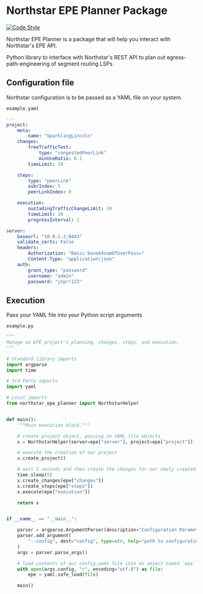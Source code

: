 # Northstar EPE Planner Package

[![Code Style](https://img.shields.io/badge/code%20style-black-000000.svg)](https://github.com/ambv/black)

Northstar EPE Planner is a package that will help you interact with Northstar's EPE API.

Python library to interface with Northstar's REST API to plan out egress-path-engineering of segment routing LSPs

## Configuration file

Northstar configuration is to be passed as a YAML file on your system.

`example.yaml`

```yaml
---
project:
    meta:
        name: "SparklingLincoln"
    changes:
        freeTrafficTest:
            type: "congestedPeerLink"
            minUseRatio: 0.1
        timeLimit: 10

    steps:
        type: "peerLink"
        asbrIndex: 5
        peerLinkIndex: 0

    execution:
        oustadingTrafficChangeLimit: 10
        timeLimit: 10
        progressInterval: 1

server:
    baseurl: "10.0.1.2:8443"
    validate_certs: False
    headers: 
        Authorization: "Basic base64sumOfUserPass="
        Content-Type: "application/json"
    auth:
        grant_type: "password"
        username: "admin"
        password: "jnpr!123"
```

## Execution

Pass your YAML file into your Python script arguments

`example.py`

```python
"""
Manage an EPE project's planning, changes, steps, and execution.
"""

# Standard library imports
import argparse
import time

# 3rd Party imports
import yaml

# Local imports
from northstar_epe_planner import NorthstarHelper


def main():
    """Main execution block."""

    # create project object, passing in YAML file objects
    x = NorthstarHelper(server=epe["server"], project=epe["project"])

    # execute the creation of our project
    x.create_project()

    # wait 5 seconds and then create the changes for our newly created plan
    time.sleep(5)
    x.create_changes(epe["changes"])
    x.create_steps(epe["steps"])
    x.execute(epe["execution"])

    return x


if __name__ == "__main__":

    parser = argparse.ArgumentParser(description="Configuration Parameters")
    parser.add_argument(
        "--config", dest="config", type=str, help="path to configuration file"
    )
    args = parser.parse_args()

    # load contents of our config.yaml file into an object named `epe`
    with open(args.config, "r", encoding="utf-8") as file:
        epe = yaml.safe_load(file)

    main()
```
